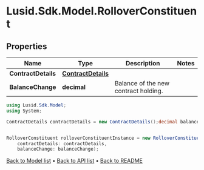 # Lusid.Sdk.Model.RolloverConstituent

## Properties

Name | Type | Description | Notes
------------ | ------------- | ------------- | -------------
**ContractDetails** | [**ContractDetails**](ContractDetails.md) |  | 
**BalanceChange** | **decimal** | Balance of the new contract holding. | 

```csharp
using Lusid.Sdk.Model;
using System;

ContractDetails contractDetails = new ContractDetails();decimal balanceChange = "balanceChange";


RolloverConstituent rolloverConstituentInstance = new RolloverConstituent(
    contractDetails: contractDetails,
    balanceChange: balanceChange);
```

[Back to Model list](../README.md#documentation-for-models) &#8226; [Back to API list](../README.md#documentation-for-api-endpoints) &#8226; [Back to README](../README.md)
